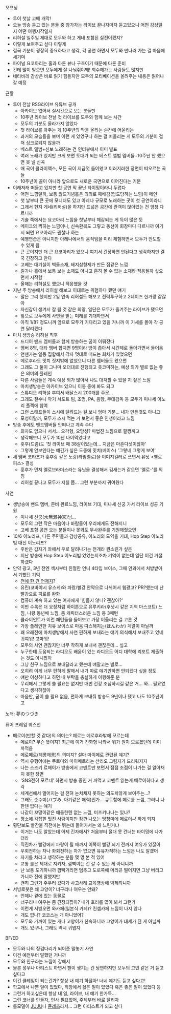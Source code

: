 오프닝
- 투어 첫날 고베 개막!
- 오늘 방송 듣고 있는 분들 중 참가자는 라이브 끝나자마자 듣고있으니 어떤 감상일지 어떤 여행시작일지
- 리허설 일주일 제대로 모두와 하고 게네 포함된 실전이겠지?
- 이렇게 보여주고 싶다 이렇게 
- 결국 기분이 굉장히 중요하다고 생각, 각 공연 하면서 모두와 만나러 가는 걸 마음에 새기며
- 파이널 요코아리는 홀과 다른 뷰나 구조이기 때문에 다른 준비 
- 긴테 많이 받으면 모두에게 잘 나눠줘야돼! 회수해가는 사람들도 많지만
- 네타바레 감상은 바로 읽기 힘들지만 모두의 모티베이션을 올려주는 내용은 읽어나갈 예정

근황
- 투어 전날 RSG라이브 유튜브 공개
  - 아카이브 없어서 실시간으로 보는 분들만
  - 10주년 라이브 전날 첫 라이브를 모두와 함께 보는 시간
  - 모두의 기분도 올라가지 않았다
  - 첫 라이브를 봐주는 게 10주년의 막을 올리는 순간에 어울리는
  - 과거의 모습들을 보며 이런 게 있었구나 하는 걸 떠올리는 게 모두의 기분이 겹쳐 싱크로되지 않을까
  - 베스트 앨범+신보 노래하는 건 인터뷰에서 이미 발표
  - 여러 노래가 있지만 크게 보면 토대가 되는 베스트 앨범 멤버들+10주년 안 했으면 못 낼 신곡
  - 매 곡이 클라이맥스, 모든 곡이 지금껏 들어왔고 이러저러한 장면이 떠오르는 곡들
  - 10주년이 골이 아니라 앞으로도 새로운 국면으로 이어진다는 기분
- 이래저래 떠들고 있지만 첫 공연 막 끝난 타이밍이라니 두렵다
  - 어떤 느낌일까, 보통 월드기념홀은 의외로 패배감(압도당하는 느낌)이 메인
  - 첫 날부터 큰 곳에 모니터도 있고 아레나 규모로 노래하는 곳이 첫 공연이라니
  - 그래서 현지 게네(리허설)을 하지만 드넓은 공간에 관객이 앉아있는 건 엄청 다르니까
  - 기술 쪽에서는 요코아리 느낌을 첫날부터 체감되는 게 득이 많은 듯
  - 메이크의 찍히는 느낌이나, 신속환복도 그렇고 동선이 회장마다 다르니까 여기서 되면 요코아리도 괜찮나 하는
  - 예행연습은 아니지만 아레나에서의 움직임을 미리 체험하면서 모두가 안도할 수 있게 됨
  - 큰 곳이지만 더 큰 요코아리가 있으니 여기서 긴장하면 안된다고 생각하지만 결국 긴장하고 만다
  - 고베는 대기실이 벽돌소재, 돼지삼형제가 만든 집같은 느낌
  - 길가나 홀에서 보통 보는 소재도 아니고 흔히 볼 수 없는 소재라 적응될까 싶으면서 시작함
  - 올해는 리허설도 했으니 적응했을 것
- 지난 주 방송에서 리허설 해보고 이대로는 위험하다 했던 얘기
  - 말은 그리 했지만 2일 연속 리허설도 해보고 전력투구하고 2데이즈 한거랑 같잖아
  - 자신감이 생겨서 잘 될 것 같은 희망, 일단은 모두가 즐겨주는 라이브가 됐으면
  - 앞으로 모두에게 사연을 받는 미래를 기대하면서
  - 아직 1/8? 정도니까 앞으로 모두가 기다리고 있을 거니까 이 기세를 몰아 각 공연 달리겠다
- 마치 생방송 리허설 직후
  - 드디어 밴드 멤버들과 함께 방송하는 꿈이 이뤄졌다
  - 멤버 8명, 대타 멤버 합치면 9명이라 방이 좁아서 시간제로 돌아가면서 들어옴
  - 언젠가는 일동 집합해서 각자 멋대로 떠드는 회차가 있었으면
  - 메로후라도 밋치 짓지밖에 없었으니 다른 멤버들도 왔으면
  - 그래도 그 둘이 그나마 오더대로 진행되고 츳코미하는, 예상 외가 별로 없는 좋은 의미의 플레인
  - 다른 사람들은 계속 예상 외가 많아서 나도 대처할 수 있을 지 싶은 느낌
  - 마치생방송은 아카이브 있으니 이동 중에 봐도 되고
  - 스튜디오 리허설 후여서 배달스시 200개를 주문... 
  - 그래도 철수나 악기 서포트 팀, 조명, PA, 음향, 무대감독 등 모두가 미나세 이노리 플젝에 참여
  - 그런 스태프들이 스시에 달려드는 걸 보니 엄마 기분... 내가 만든것도 아니고
  - 모성이랄까, 모두가 스시 먹는 거 보면서 좋은 인생이라고 느낌
- 방송 후에도 밴드멤버들 안떠나고 계속 수다
  - 의자도 없으니 서서... 오각형, 오망성? 마법진 느낌으로 팔짱끼고
  - 생각해보니 모두가 10년 나이먹었다고
  - 훗후(드럼)도 '첫 라이브 때 38살이었는데... 지금은 마흔다섯이잖아'
  - 그렇게 안보인다는 얘긴가 싶은 도중에 밋치(베이스) '그렇네 그렇게 보여'
- 새 멤버 코타츠가 훗후랑 같은 노랑(라임옐로)을 이미지컬러로 쓰면서 유닛 <옐로 피스> 결성
  - 훗후가 먼저 옐로브라더스라는 유닛을 결성해서 김새는거 같으면 '옐로-'를 외침
  - 리허설 끝나고 모두가 지칠 쯤... 그런 부분까지 귀여웠다

사연
- 생방송에 밴드 멤버, 준비 완료느낌, 라이브 기대, 미나세 신궁 가서 라이브 성공 기원
  - 미나세 신궁(水無瀬神宮)님...
  - 모두의 그런 작은 마음이나 바람들이 우리에게도 전해지니 
  - 고베 포함 공연 오는 분들이나 못와도 무사완주를 기원해줬으면
- 10/6 이노리프, 다른 주민들과 감상공유, 이노리의 도약을 기대, Hop Step 이노리빔 대신 이노리프?
  - 후반은 갑자기 좌에서 우로 달려나가는 전개라 뭔소린가 싶은
  - 지난 방송에 Hop Step 이노리빔 있었는지조차 기억이 없는데 일단 이건 거절하겠다
- 안약 광고, 3년 전엔 섹시부터 친절한 언니 4타입 보이스, 그때 안과에서 처방받아서 기뻤던 기억
  - [전에 한 건 언제지](https://www.youtube.com/watch?v=AO17iM7SA2s&pp=ygUS556z44K544OI44Os44OD44OB)?
  - 유린(코바야시 유스케)와 파랑/빨강 안약으로 나뉘어서 웹광고? PR?했는데 난 빨강으로 피로를 완화
  - 컴퓨터 계속 하고 있는 여자에게 '힘들지 않니? 괜찮아?' 
  - 이번 수록은 더 요정처럼 하이톤으로 유루캬라(후낫시 같은 지역 마스코트) 느낌, 나랑 동년배 느낌, 좀 캐릭터스러운 느낌 등 3패턴
  - 클라이언트가 이런 패턴들을 들어보고 가장 어울리는 걸 고른 것
  - 가장 플레인한 치유 보이스로 마음 따스해지는(ほんわか) 계열이 아닐까
  - 꽤 오래전에 마치생방에서 사연 편하게 보내라는 얘기 의식해서 보내주고 있네 귀여워! 고마워!
  - 모두의 사연 괜찮지만 너무 착하게 보내서 괜찮은데... 싶고
  - 누구한테 도움되는 라디오도 배움이 있는 라디오도 어디 대학에 리포트 제출하는 것도 아니잖아
  - 그냥 친구 느낌으로 보내달라고 했는데 얘말고는 별로...
  - 오히려 이게 너무 편하게 말해서 내가 따로 얘기안하면 안되겠다 싶을 정도
  - 얘만 이상하다고 하면 내 부탁을 충실하게 이행해준 분
  - 무리해서 그렇게 쓸 필요는 없지만 매번 건강 조심하시길 같은 거... 와... 필요없다고 생각하잖아
  - 마음만, 굳이 쓸 필요 없음, 편하게 보내줘 방송도 9년이나 됐고 나도 10주년이고

노래: 夢のつづき

퓨어 프레임 퀘스천
- 메로이(반할 것 같다)의 의미는? 메로는 메로후라밖에 모르는데
  - 메로이? 무슨 뜻이지? 최근에 이거 진화형 나와서 뭐가 뭔지 모르겠던데 이미 까먹음
  - 메로메로(헤롱헤롱)의 의미지? 설마 마이메로 관련된 얘기?
  - 역시 유행어에는 쿠로미와 마이메로라는 산리오 그림자가 드리워지지
  - 나는 스즈키 료헤이가 방송에서 코멘트만 보면서 점점 초점이 나가는 걸 알아채지 못한 장면
  - 'SNS전혀 모르네' 하면서 방송 중인 거 까먹고 코멘트 읽는게 메로이하다고 생각
  - 세계선에서 멀어지는 걸 전혀 눈치채지 못하는 의도치않게 보여주는...?
  - 그래도 순수미(バブみ, 아기같은 매력)인가... 큐트함에 메로를 느낌, 그러니 나한텐 없다는 얘기
  - 나같이 꼬맹이같은 애들한텐 없는 느낌, 미즈키나나는 있나?
  - 평소에 각잡힌 멋진 사람이지만 잠깐 나오는 멍청미에 메로이~! 하게 되지
- 횡단보도 빨간불 직전에는 뛰는데 들어가서는 왜 느린거냐
  - 이거는 나도 알았는데 어제 긴자에서? 처음부터 절대 못 건너는 타이밍에 나가더라
  - 직진차가 빨강에서 파랑이 될 때까지 이쪽이 빨강 되기 전까지 여유가 있잖아
  - 우회전하는 차나 좌회전하는 차가 없으면 유유자적하는 느낌은 나도 알겠어
  - 자기를 차라고 생각하는 분들 몇 명 본 적 있어
  - 교통 룰은 제대로 지키자, 깜빡이는 건 갈 수 있는 게 아니니까
  - 난 보통 포기하니까 깜빡거리면 멈추고 도로쪽에 머리끈 떨어지면 그냥 버리고 가니까 전에 말했지만
  - 괜히 그런거 주우러 갔다가 사고사례 교육영상에 박제되니까
- 서빙로봇은 왜 고양이? 너구리나 여우는 안돼?
  - 언제나 곁에 있는 동물로
  - 너구리나 여우는 좀 긴장되잖아? 내가 호러를 많이 봐서 그런가
  - 이런게 서빙오면 와카페(일본식 카페)? 컨셉카페 느낌이 나지 않나
  - 개도 없나? 코코스는 개 아니었어? 
  - 모두와 가까이 있는 개나 고양이가 친숙하니까 고양이가 대세가 된 게 아닐까
  - 개도 있구나, 그래도 역시 귀엽지

BF/ED
- 모두와 나의 징검다리가 되어준 말놓기 사연
- 이건 예전부터 말했던 거니까 
- 모두와 친구라는 느낌이 강해서
- 물론 성우나 아티스트 하면서 팬이 생기는 건 당연하지만 모두의 고민 같은 거 듣고싶다고
- 이건 클레임이 되는건가? 항상 내 얘기 하잖아! 너네 얘기도 듣고 싶다고! 
- 학교에서 나쁜 일이 있었다, 직장에서 싫은 일이 있었다 혹은 좋은 일이 있었다 등
- 그런거 하고싶은데 항상 내 일, 라이브, 내 얘기 한가득...
- 그런 코너를 만들자, 인사 필요없어, 주제부터 바로 달리자
- 롤모델이 [JUJU](https://radiko.jp/persons/41567)나 [쥰레츠](https://www.tbsradio.jp/kannon/)라서... 그런 아티스트가 되고 싶다
